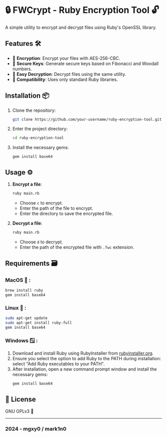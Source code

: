 # 🔒 FWCrypt - Ruby Encryption Tool 🔓



A simple utility to encrypt and decrypt files using Ruby's OpenSSL library.

## Features 🛠️

- 📂 **Encryption**: Encrypt your files with AES-256-CBC.
- 🔑 **Secure Keys**: Generate secure keys based on Fibonacci and Woodall numbers.
- 🔄 **Easy Decryption**: Decrypt files using the same utility.
- 🚀 **Compatibility**: Uses only standard Ruby libraries.

## Installation 📦

1. Clone the repository:
   ```sh
   git clone https://github.com/your-username/ruby-encryption-tool.git
   ```
2. Enter the project directory:
   ```sh
   cd ruby-encryption-tool
   ```
3. Install the necessary gems:
   ```sh
   gem install base64
   ```

## Usage ⚙️

1. **Encrypt a file**:
   ```sh
   ruby main.rb
   ```
   - Choose `c` to encrypt.
   - Enter the path of the file to encrypt.
   - Enter the directory to save the encrypted file.

2. **Decrypt a file**:
   ```sh
   ruby main.rb
   ```
   - Choose `d` to decrypt.
   - Enter the path of the encrypted file with `.fwc` extension.

## Requirements 🗃️

### MacOS  :

```sh
brew install ruby 
gem install base64
```

### Linux 🐧 :

```sh
sudo apt-get update
sudo apt-get install ruby-full
gem install base64
```

### Windows 🪟 :

1. Download and install Ruby using RubyInstaller from [rubyinstaller.org](https://rubyinstaller.org/).
2. Ensure you select the option to add Ruby to the PATH during installation: select "Add Ruby executables to your PATH".
3. After installation, open a new command prompt window and install the necessary gems:
   ```sh
   gem install base64
   ```

## 📜 License

GNU GPLv3 🐃

-----------------------------------------------------------------------------------------------------------------------------------------------------------------------------------------------------------------------------------------------------------------------------------------------------------------------------------------

### 2024 - mgxy0 / mark1n0
